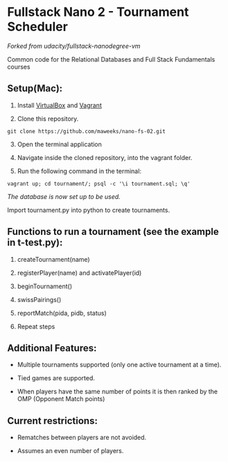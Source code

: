 Fullstack Nano 2 - Tournament Scheduler
=======================================
_Forked from udacity/fullstack-nanodegree-vm_

Common code for the Relational Databases and Full Stack Fundamentals courses

Setup(Mac):
-----------

1. Install [VirtualBox](https://www.virtualbox.org) and [Vagrant](http://vagrantup.com/)

2. Clone this repository.

  ``` git clone https://github.com/maweeks/nano-fs-02.git ```

3. Open the terminal application

4. Navigate inside the cloned repository, into the vagrant folder.

5. Run the following command in the terminal:

  ``` vagrant up; cd tournament/; psql -c '\i tournament.sql; \q' ```

_The database is now set up to be used._

Import tournament.py into python to create tournaments.


Functions to run a tournament (see the example in t-test.py):
-------------------------------------------------------------

1. createTournament(name)

2. registerPlayer(name) and activatePlayer(id)

3. beginTournament()

4. swissPairings()

5. reportMatch(pida, pidb, status)

6. Repeat steps

Additional Features:
--------------------

* Multiple tournaments supported (only one active tournament at a time).

* Tied games are supported.

* When players have the same number of points it is then ranked by the OMP (Opponent Match points)


Current restrictions:
---------------------

* Rematches between players are not avoided.

* Assumes an even number of players.
